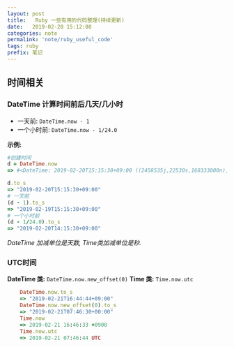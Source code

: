```yaml
---
layout: post
title:   Ruby 一些有用的代码整理(持续更新)
date:   2019-02-20 15:12:00
categories: note
permalink: 'note/ruby_useful_code'
tags: ruby
prefix: 笔记
---
```


## 时间相关

### DateTime 计算时间前后几天/几小时

- 一天前: `DateTime.now - 1`
- 一个小时前: `DateTime.now - 1/24.0`

**示例:**

```ruby
#创建时间
d = DateTime.now
=> #<DateTime: 2019-02-20T15:15:30+09:00 ((2458535j,22530s,168333000n),+32400s,2299161j)> 

d.to_s
=> "2019-02-20T15:15:30+09:00" 
# 一天前
(d - 1).to_s
=> "2019-02-19T15:15:30+09:00" 
# 一个小时前
(d - 1/24.0).to_s
=> "2019-02-20T14:15:30+09:00"  
```
*DateTime 加减单位是天数, Time类加减单位是秒.*

### UTC时间

**DateTime 类:** `DateTime.now.new_offset(0)` 
**Time 类:** `Time.now.utc`

```ruby
    DateTime.now.to_s
    => "2019-02-21T16:44:44+09:00" 
    DateTime.now.new_offset(0).to_s
    => "2019-02-21T07:46:30+00:00" 
    Time.now
    => 2019-02-21 16:46:33 +0900 
    Time.now.utc
    => 2019-02-21 07:46:44 UTC 
```